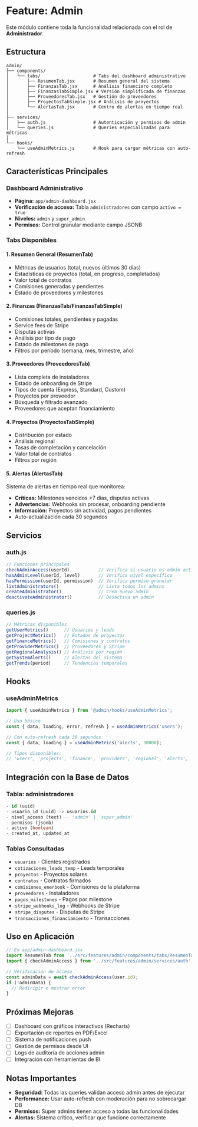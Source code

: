 # Feature: Admin

Este módulo contiene toda la funcionalidad relacionada con el rol de **Administrador**.

## Estructura

```
admin/
├── components/
│   └── tabs/                    # Tabs del dashboard administrativo
│       ├── ResumenTab.jsx       # Resumen general del sistema
│       ├── FinanzasTab.jsx      # Análisis financiero completo
│       ├── FinanzasTabSimple.jsx # Versión simplificada de finanzas
│       ├── ProveedoresTab.jsx   # Gestión de proveedores
│       ├── ProyectosTabSimple.jsx # Análisis de proyectos
│       └── AlertasTab.jsx       # Centro de alertas en tiempo real
│
├── services/
│   ├── auth.js                  # Autenticación y permisos de admin
│   └── queries.js               # Queries especializadas para métricas
│
└── hooks/
    └── useAdminMetrics.js       # Hook para cargar métricas con auto-refresh
```

## Características Principales

### Dashboard Administrativo
- **Página:** `app/admin-dashboard.jsx`
- **Verificación de acceso:** Tabla `administradores` con campo `activo = true`
- **Niveles:** `admin` y `super_admin`
- **Permisos:** Control granular mediante campo JSONB

### Tabs Disponibles

#### 1. Resumen General (ResumenTab)
- Métricas de usuarios (total, nuevos últimos 30 días)
- Estadísticas de proyectos (total, en progreso, completados)
- Valor total de contratos
- Comisiones generadas y pendientes
- Estado de proveedores y milestones

#### 2. Finanzas (FinanzasTab/FinanzasTabSimple)
- Comisiones totales, pendientes y pagadas
- Service fees de Stripe
- Disputas activas
- Análisis por tipo de pago
- Estado de milestones de pago
- Filtros por período (semana, mes, trimestre, año)

#### 3. Proveedores (ProveedoresTab)
- Lista completa de instaladores
- Estado de onboarding de Stripe
- Tipos de cuenta (Express, Standard, Custom)
- Proyectos por proveedor
- Búsqueda y filtrado avanzado
- Proveedores que aceptan financiamiento

#### 4. Proyectos (ProyectosTabSimple)
- Distribución por estado
- Análisis regional
- Tasas de completación y cancelación
- Valor total de contratos
- Filtros por región

#### 5. Alertas (AlertasTab)
Sistema de alertas en tiempo real que monitorea:
- **Críticas:** Milestones vencidos >7 días, disputas activas
- **Advertencias:** Webhooks sin procesar, onboarding pendiente
- **Información:** Proyectos sin actividad, pagos pendientes
- Auto-actualización cada 30 segundos

## Servicios

### auth.js
```javascript
// Funciones principales
checkAdminAccess(userId)           // Verifica si usuario es admin activo
hasAdminLevel(userId, level)       // Verifica nivel específico
hasPermission(userId, permission)  // Verifica permiso granular
listAdministrators()               // Lista todos los admins
createAdministrator()              // Crea nuevo admin
deactivateAdministrator()          // Desactiva un admin
```

### queries.js
```javascript
// Métricas disponibles
getUserMetrics()      // Usuarios y leads
getProjectMetrics()   // Estados de proyectos
getFinanceMetrics()   // Comisiones y contratos
getProviderMetrics()  // Proveedores y Stripe
getRegionalAnalysis() // Análisis por región
getSystemAlerts()     // Alertas del sistema
getTrends(period)     // Tendencias temporales
```

## Hooks

### useAdminMetrics
```javascript
import { useAdminMetrics } from '@admin/hooks/useAdminMetrics';

// Uso básico
const { data, loading, error, refresh } = useAdminMetrics('users');

// Con auto-refresh cada 30 segundos
const { data, loading } = useAdminMetrics('alerts', 30000);

// Tipos disponibles:
// 'users', 'projects', 'finance', 'providers', 'regional', 'alerts', 'trends'
```

## Integración con la Base de Datos

### Tabla: administradores
```sql
- id (uuid)
- usuario_id (uuid) -> usuarios.id
- nivel_acceso (text) -- 'admin' | 'super_admin'
- permisos (jsonb)
- activo (boolean)
- created_at, updated_at
```

### Tablas Consultadas
- `usuarios` - Clientes registrados
- `cotizaciones_leads_temp` - Leads temporales
- `proyectos` - Proyectos solares
- `contratos` - Contratos firmados
- `comisiones_enerbook` - Comisiones de la plataforma
- `proveedores` - Instaladores
- `pagos_milestones` - Pagos por milestone
- `stripe_webhooks_log` - Webhooks de Stripe
- `stripe_disputes` - Disputas de Stripe
- `transacciones_financiamiento` - Transacciones

## Uso en Aplicación

```javascript
// En app/admin-dashboard.jsx
import ResumenTab from '../src/features/admin/components/tabs/ResumenTab';
import { checkAdminAccess } from '../src/features/admin/services/auth';

// Verificación de acceso
const adminData = await checkAdminAccess(user.id);
if (!adminData) {
  // Redirigir o mostrar error
}
```

## Próximas Mejoras
- [ ] Dashboard con gráficos interactivos (Recharts)
- [ ] Exportación de reportes en PDF/Excel
- [ ] Sistema de notificaciones push
- [ ] Gestión de permisos desde UI
- [ ] Logs de auditoría de acciones admin
- [ ] Integración con herramientas de BI

## Notas Importantes
- **Seguridad:** Todas las queries validan acceso admin antes de ejecutar
- **Performance:** Usar auto-refresh con moderación para no sobrecargar DB
- **Permisos:** Super admins tienen acceso a todas las funcionalidades
- **Alertas:** Sistema crítico, verificar que funcione correctamente